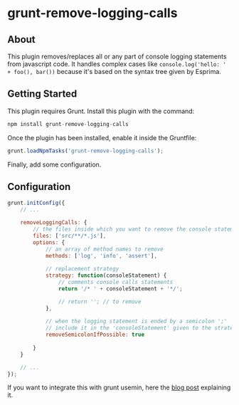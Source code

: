 grunt-remove-logging-calls
==========================

## About

This plugin removes/replaces all or any part of console logging statements from javascript code.
It handles complex cases like `console.log('hello: ' + foo(), bar())` because it's based on the syntax tree given by Esprima.


## Getting Started

This plugin requires Grunt.
Install this plugin with the command:

```js
npm install grunt-remove-logging-calls
```

Once the plugin has been installed, enable it inside the Gruntfile: 

```js
grunt.loadNpmTasks('grunt-remove-logging-calls');
```

Finally, add some configuration.

## Configuration

```js
grunt.initConfig({
	// ...

	removeLoggingCalls: {
		// the files inside which you want to remove the console statements
 		files: ['src/**/*.js'],
 		options: {
 			// an array of method names to remove
			methods: ['log', 'info', 'assert'], 
			
			// replacement strategy
			strategy: function(consoleStatement) {
				// comments console calls statements
				return '/* ' + consoleStatement + '*/';

				// return ''; // to remove 
			},
			
			// when the logging statement is ended by a semicolon ';'
			// include it in the 'consoleStatement' given to the strategy
			removeSemicolonIfPossible: true
		
		}
	}

    // ...
});
```

If you want to integrate this with grunt usemin, here the [blog post](http://grunt-tasks.com/grunt-remove-logging-calls/ "grunt remove logging calls") explaining it.
